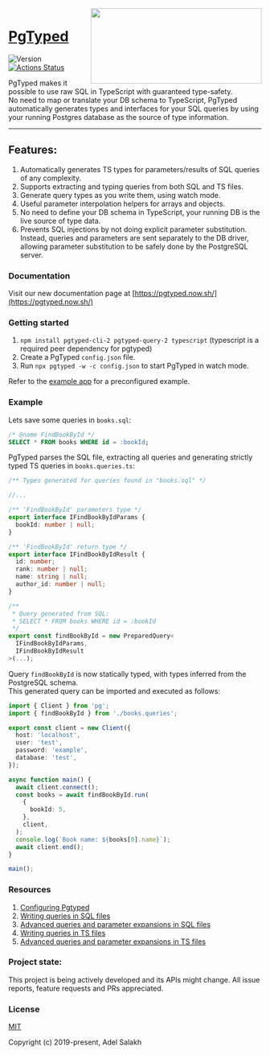 <img width="340" height="150" align="right" src="https://raw.githubusercontent.com/adelsz/pgtyped/master/header.png">

# [PgTyped](https://pgtyped.now.sh/)

![Version](https://img.shields.io/github/v/release/adelsz/pgtyped)
[![Actions Status](https://github.com/adelsz/pgtyped/workflows/CI/badge.svg)](https://github.com/adelsz/pgtyped/actions)

PgTyped makes it possible to use raw SQL in TypeScript with guaranteed type-safety.  
No need to map or translate your DB schema to TypeScript, PgTyped automatically generates types and interfaces for your SQL queries by using your running Postgres database as the source of type information.

---

## Features:

1. Automatically generates TS types for parameters/results of SQL queries of any complexity.
2. Supports extracting and typing queries from both SQL and TS files.
3. Generate query types as you write them, using watch mode.
4. Useful parameter interpolation helpers for arrays and objects.
5. No need to define your DB schema in TypeScript, your running DB is the live source of type data.
6. Prevents SQL injections by not doing explicit parameter substitution. Instead, queries and parameters are sent separately to the DB driver, allowing parameter substitution to be safely done by the PostgreSQL server.

### Documentation

Visit our new documentation page at [https://pgtyped.now.sh/](https://pgtyped.now.sh/)

### Getting started

1. `npm install pgtyped-cli-2 pgtyped-query-2 typescript` (typescript is a required peer dependency for pgtyped)
2. Create a PgTyped `config.json` file.
3. Run `npx pgtyped -w -c config.json` to start PgTyped in watch mode.

Refer to the [example app](./packages/example/README.md) for a preconfigured example.

### Example

Lets save some queries in `books.sql`:

```sql
/* @name FindBookById */
SELECT * FROM books WHERE id = :bookId;
```

PgTyped parses the SQL file, extracting all queries and generating strictly typed TS queries in `books.queries.ts`:

```ts
/** Types generated for queries found in "books.sql" */

//...

/** 'FindBookById' parameters type */
export interface IFindBookByIdParams {
  bookId: number | null;
}

/** 'FindBookById' return type */
export interface IFindBookByIdResult {
  id: number;
  rank: number | null;
  name: string | null;
  author_id: number | null;
}

/**
 * Query generated from SQL:
 * SELECT * FROM books WHERE id = :bookId
 */
export const findBookById = new PreparedQuery<
  IFindBookByIdParams,
  IFindBookByIdResult
>(...);
```

Query `findBookById` is now statically typed, with types inferred from the PostgreSQL schema.  
This generated query can be imported and executed as follows:

```ts
import { Client } from 'pg';
import { findBookById } from './books.queries';

export const client = new Client({
  host: 'localhost',
  user: 'test',
  password: 'example',
  database: 'test',
});

async function main() {
  await client.connect();
  const books = await findBookById.run(
    {
      bookId: 5,
    },
    client,
  );
  console.log(`Book name: ${books[0].name}`);
  await client.end();
}

main();
```

### Resources

1. [Configuring Pgtyped](https://pgtyped.now.sh/docs/cli)
2. [Writing queries in SQL files](https://pgtyped.now.sh/docs/sql-file-intro)
3. [Advanced queries and parameter expansions in SQL files](https://pgtyped.now.sh/docs/sql-file)
4. [Writing queries in TS files](https://pgtyped.now.sh/docs/ts-file-intro)
5. [Advanced queries and parameter expansions in TS files](https://pgtyped.now.sh/docs/ts-file)

### Project state:

This project is being actively developed and its APIs might change.
All issue reports, feature requests and PRs appreciated.

### License

[MIT](https://github.com/adelsz/pgtyped/tree/master/LICENSE)

Copyright (c) 2019-present, Adel Salakh
